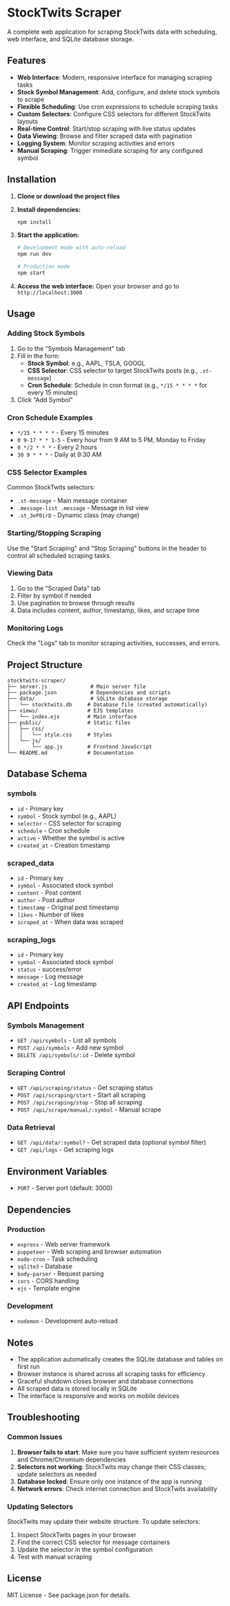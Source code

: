 # StockTwits Scraper

A complete web application for scraping StockTwits data with scheduling, web interface, and SQLite database storage.

## Features

- **Web Interface**: Modern, responsive interface for managing scraping tasks
- **Stock Symbol Management**: Add, configure, and delete stock symbols to scrape
- **Flexible Scheduling**: Use cron expressions to schedule scraping tasks
- **Custom Selectors**: Configure CSS selectors for different StockTwits layouts
- **Real-time Control**: Start/stop scraping with live status updates
- **Data Viewing**: Browse and filter scraped data with pagination
- **Logging System**: Monitor scraping activities and errors
- **Manual Scraping**: Trigger immediate scraping for any configured symbol

## Installation

1. **Clone or download the project files**

2. **Install dependencies:**
   ```bash
   npm install
   ```

3. **Start the application:**
   ```bash
   # Development mode with auto-reload
   npm run dev
   
   # Production mode
   npm start
   ```

4. **Access the web interface:**
   Open your browser and go to `http://localhost:3000`

## Usage

### Adding Stock Symbols

1. Go to the "Symbols Management" tab
2. Fill in the form:
   - **Stock Symbol**: e.g., AAPL, TSLA, GOOGL
   - **CSS Selector**: CSS selector to target StockTwits posts (e.g., `.st-message`)
   - **Cron Schedule**: Schedule in cron format (e.g., `*/15 * * * *` for every 15 minutes)
3. Click "Add Symbol"

### Cron Schedule Examples

- `*/15 * * * *` - Every 15 minutes
- `0 9-17 * * 1-5` - Every hour from 9 AM to 5 PM, Monday to Friday
- `0 */2 * * *` - Every 2 hours
- `30 9 * * *` - Daily at 9:30 AM

### CSS Selector Examples

Common StockTwits selectors:
- `.st-message` - Main message container
- `.message-list .message` - Message in list view
- `.st_3eP0irD` - Dynamic class (may change)

### Starting/Stopping Scraping

Use the "Start Scraping" and "Stop Scraping" buttons in the header to control all scheduled scraping tasks.

### Viewing Data

1. Go to the "Scraped Data" tab
2. Filter by symbol if needed
3. Use pagination to browse through results
4. Data includes content, author, timestamp, likes, and scrape time

### Monitoring Logs

Check the "Logs" tab to monitor scraping activities, successes, and errors.

## Project Structure

```
stocktwits-scraper/
├── server.js              # Main server file
├── package.json           # Dependencies and scripts
├── data/                  # SQLite database storage
│   └── stocktwits.db     # Database file (created automatically)
├── views/                # EJS templates
│   └── index.ejs         # Main interface
├── public/               # Static files
│   ├── css/
│   │   └── style.css     # Styles
│   └── js/
│       └── app.js        # Frontend JavaScript
└── README.md             # Documentation
```

## Database Schema

### symbols
- `id` - Primary key
- `symbol` - Stock symbol (e.g., AAPL)
- `selector` - CSS selector for scraping
- `schedule` - Cron schedule
- `active` - Whether the symbol is active
- `created_at` - Creation timestamp

### scraped_data
- `id` - Primary key
- `symbol` - Associated stock symbol
- `content` - Post content
- `author` - Post author
- `timestamp` - Original post timestamp
- `likes` - Number of likes
- `scraped_at` - When data was scraped

### scraping_logs
- `id` - Primary key
- `symbol` - Associated stock symbol
- `status` - success/error
- `message` - Log message
- `created_at` - Log timestamp

## API Endpoints

### Symbols Management
- `GET /api/symbols` - List all symbols
- `POST /api/symbols` - Add new symbol
- `DELETE /api/symbols/:id` - Delete symbol

### Scraping Control
- `GET /api/scraping/status` - Get scraping status
- `POST /api/scraping/start` - Start all scraping
- `POST /api/scraping/stop` - Stop all scraping
- `POST /api/scrape/manual/:symbol` - Manual scrape

### Data Retrieval
- `GET /api/data/:symbol?` - Get scraped data (optional symbol filter)
- `GET /api/logs` - Get scraping logs

## Environment Variables

- `PORT` - Server port (default: 3000)

## Dependencies

### Production
- `express` - Web server framework
- `puppeteer` - Web scraping and browser automation
- `node-cron` - Task scheduling
- `sqlite3` - Database
- `body-parser` - Request parsing
- `cors` - CORS handling
- `ejs` - Template engine

### Development
- `nodemon` - Development auto-reload

## Notes

- The application automatically creates the SQLite database and tables on first run
- Browser instance is shared across all scraping tasks for efficiency
- Graceful shutdown closes browser and database connections
- All scraped data is stored locally in SQLite
- The interface is responsive and works on mobile devices

## Troubleshooting

### Common Issues

1. **Browser fails to start**: Make sure you have sufficient system resources and Chrome/Chromium dependencies
2. **Selectors not working**: StockTwits may change their CSS classes; update selectors as needed
3. **Database locked**: Ensure only one instance of the app is running
4. **Network errors**: Check internet connection and StockTwits availability

### Updating Selectors

StockTwits may update their website structure. To update selectors:
1. Inspect StockTwits pages in your browser
2. Find the correct CSS selector for message containers
3. Update the selector in the symbol configuration
4. Test with manual scraping

## License

MIT License - See package.json for details.